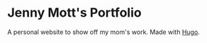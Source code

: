 # Jenny Mott's Portfolio

A personal website to show off my mom's work. Made with [Hugo](https://gohugo.io/).
